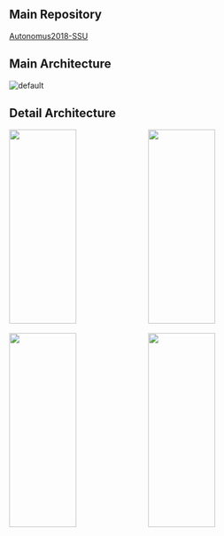 ## Main Repository
[Autonomus2018-SSU](https://github.com/WhiteCri/autonomous2018-ssu)

## Main Architecture
![default](https://user-images.githubusercontent.com/34855745/51539166-abeeea80-1e96-11e9-94c0-56a9e61eb82f.JPG)

## Detail Architecture
<img width="49%" height="350" src="https://user-images.githubusercontent.com/34855745/51539602-bfe71c00-1e97-11e9-9914-8798df5c454d.JPG">  <img width="49%" height="350" src="https://user-images.githubusercontent.com/34855745/51539610-c4abd000-1e97-11e9-9280-82eaea72283d.JPG">

<img width="49%" height="350" src="https://user-images.githubusercontent.com/34855745/51539618-c9708400-1e97-11e9-93b5-bf65148bc3f2.JPG">  <img width="49%" height="350" src="https://user-images.githubusercontent.com/34855745/51539696-02a8f400-1e98-11e9-839e-7a21b6ebf063.JPG">

